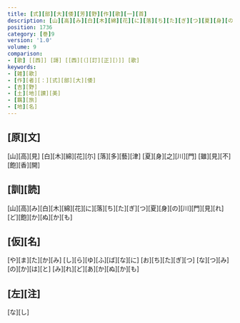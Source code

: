```yaml
---
title: [式][部][大][倭][芳][野][作][歌][一][首]
description: [山][高][み][白][木][綿][花][に][落][ち][た][ぎ][つ][夏][身][の][川][門][見][れ][ど][飽][か][ぬ][か][も]
position: 1736
category: [巻]9
version: '1.0'
volume: 9
comparison:
- [歌] [[西]] [謌] [[西][（][訂][正][）]] [歌]
keywords:
- [雑][歌]
- [作][者][：][式][部][大][倭]
- [吉][野]
- [土][地][讃][美]
- [羈][旅]
- [地][名]
---
```


## [原][文]

[山][高][見] [白][木][綿][花][尓] [落][多][藝][津] [夏][身][之][川][門] [雖][見][不][飽][香][開]

## [訓][読]

[山][高][み][白][木][綿][花][に][落][ち][た][ぎ][つ][夏][身][の][川][門][見][れ][ど][飽][か][ぬ][か][も]

## [仮][名]

[や][ま][た][か][み] [し][ら][ゆ][ふ][ば][な][に] [お][ち][た][ぎ][つ] [な][つ][み][の][か][は][と] [み][れ][ど][あ][か][ぬ][か][も]

## [左][注]

[な][し]
